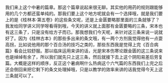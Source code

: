 我们来上这个中暑的篇章。那这个篇章说起来很无聊。其实他的用药的规则跟能够用的几个方都还蛮单纯的。那我们要上这个地方呢就会有一个选择哦，就是我们要上的是《桂林本·第五卷》的这些条文呢，还是上金匮要略那里面的三条就够了？我发给同学讲义同学呀看得到哦，今天的讲义就上面那有金匮要略的三条，宋本也有这三条了，只是没有给方子而已。那我想我们今天呢，来针对这三条来说一说就好了。因为《桂林古本》的那些多出来的条文哦，有一两个方剂我觉得他有一点耍高拐，比如说他用的那个百合汤的技巧之类的，那些东西我是觉得上完《百合病篇》看会比较舒服。那以临床运用来讲的话，光是宋本伤寒论跟金匮的这三条说来也是绰绰有余了，所以我们就先只上这三条，然后就接下去上这个阴阳易差后劳复篇。大概是这样的顺序，反正这个暑病啊什么热病这个六气篇的东西我们上完之后还会倒回来把它剩下的条文处理掉哦，只是以教学的效率来讲的话我觉得今天上这三条就可以了。
